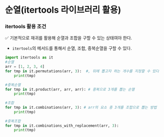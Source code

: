 # 순열(itertools 라이브러리 활용)

### itertools 활용 조건

✅ 기본적으로 재귀를 활용해 순열과 조합을 구할 수 있는 상태여야 한다.

- `itertools`의 메서드를 통해서 순열, 조합, 중복순열을 구할 수 있다.

```python
import itertools as it
#순열
arr = [1, 2, 3, 4]
for tmp in it.permutations(arr, 3):  #, 뒤에 뽑고자 하는 개수를 지정할 수 있다.
    print(tmp)
    
#중복순열
for tmp in it.product(arr, arr, arr): # 중복으로 3개를 뽑는 순열
	print(tmp)
    
#조합
for tmp in it.combinations(arr, 3): # arr의 요소 중 3개를 조합으로 뽑는 방법
    print(tmp)
    
#중복조합
for tmp in it.combinations_with_replacement(arr, 3):
    print(tmp)
```

